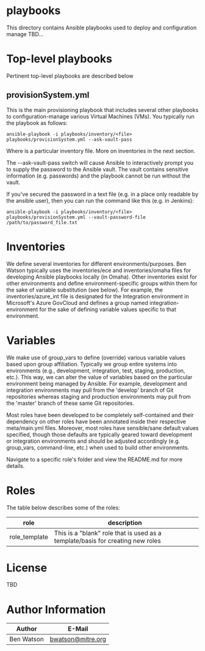 # playbooks

This directory contains Ansible playbooks used to deploy and configuration
manage TBD...

# Top-level playbooks

Pertinent top-level playbooks are described below

## provisionSystem.yml

This is the main provisioning playbook that includes several other playbooks to
configuration-manage various Virtual Machines (VMs).  You typically run the
playbook as follows:

    ansible-playbook -i playbooks/inventory/<file> playbooks/provisionSystem.yml --ask-vault-pass
    
Where <file> is a particular inventory file.  More on inventories in the next
section.

The --ask-vault-pass switch will cause Ansible to interactively prompt you to
supply the password to the Ansible vault.  The vault contains sensitive
information (e.g. passwords) and the playbook cannot be run without the vault.

If you've secured the password in a text file (e.g. in a place only readable by
the ansible user), then you can run the command like this (e.g. in Jenkins):

    ansible-playbook -i playbooks/inventory/<file> playbooks/provisionSystem.yml --vault-password-file /path/to/password_file.txt

# Inventories

We define several inventories for different environments/purposes.  Ben Watson
typically uses the inventories/ece and inventories/omaha files for developing
Ansible playbooks locally (in Omaha).  Other inventories exist for other
environments and define environment-specific groups within them for the sake
of variable substitution (see below).  For example, the inventories/azure_int
file is designated for the Integration environment in Microsoft's Azure GovCloud
and defines a group named integration-environment for the sake of defining
variable values specific to that environment.

# Variables

We make use of group_vars to define (override) various variable values based
upon group affiliation.  Typically we group entire systems into environments
(e.g., development, integration, test, staging, production, etc.).  This way, we
can alter the value of variables based on the particular environment being
managed by Ansible.  For example, development and integration environments may
pull from the 'develop' branch of Git repositories whereas staging and 
production environments may pull from the 'master' branch of these same Git
repositories.

Most roles have been developed to be completely self-contained and their 
dependency on other roles have been annotated inside their respective 
meta/main.yml files.  Moreover, most roles have sensible/sane default values
specified, though those defaults are typically geared toward development or
integration environments and should be adjusted accordingly (e.g. group_vars, 
command-line, etc.) when used to build other environments.

Navigate to a specific role's folder and view the README.md for more details.

# Roles

The table below describes some of the roles:

|role|description|
|---|---|
|role_template|This is a "blank" role that is used as a template/basis for creating new roles|

# License

TBD

# Author Information

|Author|E-Mail|
|---|---|
|Ben Watson|bwatson@mitre.org|
